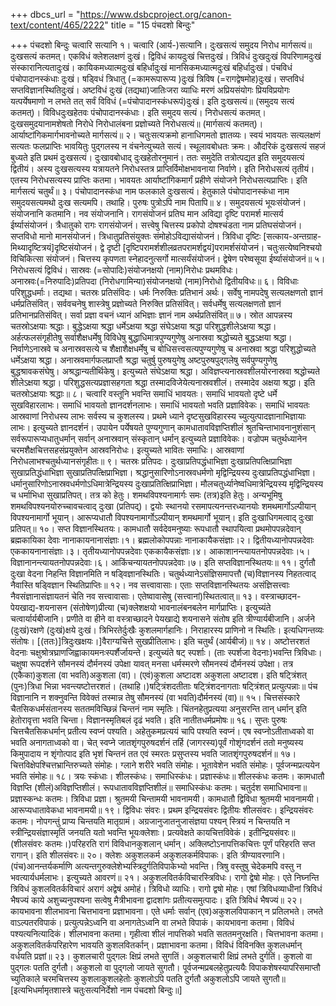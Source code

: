 +++
dbcs_url = "https://www.dsbcproject.org/canon-text/content/465/2222"
title = "15 पंचदशो बिन्दुः"

+++
पंचदशो बिन्दुः
चत्वारि सत्यानि
१। चत्वारि (आर्य-)सत्यानि। दुःखसत्यं समुदय निरोध मार्गसत्यं॥ दुःखसत्यं कतमत्। एकविधं क्लेशलक्षणं दुःखं। द्विविधं कायदुःखं चित्तदुःखं। त्रिविधं दुःखदुःखं विपरिणामदुःखं संस्कारानित्यतादुःखं। कायिकमध्यात्मदुःखं बहिर्धादुःखं मानसिकमध्यात्मदुःखं बहिर्धादुःखं। पंचविधं पंचोपादानस्कंधाः दुःखं। षड्विधं त्रिधातु (=कामरूपारूप्य )दुःखं त्रिविष (=रागद्वेषमोह)दुःखं। सप्तविधं सप्तविज्ञानस्थितिदुःखं। अष्टविधं दुःखं (तद्यथा)जातिःजरा व्याधिः मरणं अप्रियसंयोगः प्रियविप्रयोगः यत्पर्येषमाणो न लभते तत् सर्वं विविधं (=पंचोपादानस्कंधरूपं)दुःखं। इति दुःखसत्यं॥ (समुदय सत्यं कतमत्)। विविधदुःखहेतवः पंचोपादानस्कंधाः। इति समुदय सत्यं। निरोधसत्यं कतमत्। दुःखसमुदयानामशेषतो निरोधे निरोधालंबना प्रज्ञोच्यते निरोधसत्यं॥ (मार्गसत्यं कतमत्)। आर्याष्टांगिकमार्गभावनोच्यते मार्गसत्यं॥
२। चतुःसत्यक्रमो हानाधिगमतो ज्ञातव्यः। स्वयं भावयतः सत्यलक्षणं सत्यतः फलप्राप्तिः भावयितुः पुद्गलस्य न वंचनेत्युच्यते सत्यं। स्थूलावबोधतः क्रमः। औदरिकं दुःखसत्यं सहजं बुध्यते इति प्रथमं दुःखसत्यं। दुःखावबोधाद् दुःखहेतोरनुमानं। ततः समुदेति तत्रोत्पद्यत इति समुदयसत्यं द्वितीयं। अस्य दुःखसत्यस्य यत्रायतने निरोधस्तत्र प्राप्तिर्विमोक्षभावनाया निर्वाणे। इति निरोधसत्यं तृतीयं। एतस्य निरोधसत्यस्य प्राप्तिः कतमा। भावयतः आर्याष्टांगिकमार्गं प्रहीणे संयोजने निरोधसत्यप्राप्तिः। इति मार्गसत्यं चतुर्थं॥
३। पंचोपादानस्कंधा नाम फलकाले दुःखसत्यं। हेतुकाले पंचोपादानस्कंधा नाम समुदयसत्यमथो दुःख सत्यमपि। तथाहि। पुरुषः पुत्रोऽपि नाम पितापि॥
४। समुदयसत्यं भूयःसंयोजनं। संयोजनानि कतमानि। नव संयोजनानि। रागसंयोजनं प्रतिघ मान अविद्या दृष्टि परामर्श मात्सर्य ईर्ष्यासंयोजनं। त्रैधातुको रागः रागसंयोजनं। सत्त्वेषु चित्तस्य प्रकोपो दोषश्चंडता नाम प्रतिघसंयोजनं। सप्तविधो मानो मानसंयोजनं। त्रिधातुप्रतिसंयुक्तः संमोहोऽविद्यासंयोजनं। त्रिविधा दृष्टिः [सत्काय-अन्तग्राह-मिथ्यादृष्टित्रयं]दृष्टिसंयोजनं। द्वे दृष्टी [दृष्टिपरामर्शशीलव्रतपरामर्शद्वयं]परामर्शसंयोजनं। चतुःसत्येष्वनिश्चयो विचिकित्सा संयोजनं। चित्तस्य कृपणता स्नेहादनुत्सर्गो मात्सर्यंसंयोजनं। द्वेषेण परेष्वसूया ईर्ष्यासंयोजनं॥
५। निरोधसत्यं द्विविधं। सास्रवः (=सोपादिः)संयोजनक्षयो (नाम)निरोधः प्रथमविधः। अनास्रवः(=निरुपादिः)प्रतिपदा (निरोधगामिन्या)संयोजनक्षयो (नाम)निरोधो द्वितीयविधः॥
६। विविधाः परिशुद्धधर्माः। तद्यथा। चतस्रः प्रतिसंविदः। धर्मः निरुक्तिः प्रतिभानं अर्थः। सर्वेषु नामपदेषु सत्यलक्षणतो ज्ञानं धर्मप्रतिसंवित्। सर्ववचनेषु शास्त्रेषु प्रज्ञोच्यते निरुक्ति प्रतिसंवित्। सर्वधर्मेषु सत्यलक्षणतो ज्ञानं प्रतिभानप्रतिसंवित्। सर्वा प्रज्ञा वचनं ध्यानं अभिज्ञाः ज्ञानं नाम अर्थप्रतिसंवित्॥
७। स्रोत आपन्नस्य चतस्रोऽक्षयाः श्रद्धाः। बुद्धेऽक्षया श्रद्धा धर्मेऽक्षया श्रद्धा संघेऽक्षया श्रद्धा परिशुद्धशीलेऽक्षया श्रद्धा। अर्हत्फलसंगृहीतेषु सर्वाशैक्षधर्मेषु विविधेषु बुद्धाधिमात्रपुण्यगुणेषु अनास्रवा श्रद्धोच्यते बुद्धऽक्षया श्रद्धा। निर्वाणेऽनास्रवे च अनास्रवसत्ये च शैक्षाशैक्षधर्मेषु च बोधिसत्त्वसत्यपुण्यगुणेषु च अनास्रवा श्रद्धा परिशुद्धोच्यते धर्मेऽक्षया श्रद्धा। अनास्रवमार्गफलप्राप्तौ श्रद्धा चतुर्षु पुरुषयुगेषु अष्टपुरुषपुद्गलेषु सर्वपुण्यगुणेषु बुद्धश्रावकसंघेषु। अश्रद्धान्यतीर्थिकेषु। इत्युच्यते संघेऽक्षया श्रद्धा। अविज्ञप्त्यनास्रवशीलयोरनास्रवा श्रद्धोच्यते शीलेऽक्षया श्रद्धा। परिशुद्धसत्यप्रज्ञासहगता श्रद्धा तस्मादविजेयेत्यनास्रवशीलं। तस्मादेव अक्षया श्रद्धा। इति चतस्रोऽक्षयाः श्रद्धाः॥
८। चत्वारि वस्तूनि भवन्ति समाधिं भावयतः। समाधिं भावयतो दृष्टे धर्मे सुखविहारलाभः। समाधिं भावयतो ज्ञानदर्शनलाभः। समाधिं भावयतो भवति प्रज्ञाविवेकः। समाधिं भावयतः आस्रवाणां निरोधस्य लाभः सर्वस्य च कुशलस्य। प्रथमे ध्याने दृष्टसुखविहारस्य च्युत्युत्पादज्ञानाभिज्ञायाः लाभः। इत्युच्यते ज्ञानदर्शनं। उपायेन पर्येषयते पुण्यगुणान् कामधातावविज्ञप्तिशीलं श्रुतचिन्ताभावनानुशंसान् सर्वरूपारूप्यधातुधर्मान् सर्वान् अनास्रवान् संस्कृतान् धर्मान् इत्युच्यते प्रज्ञाविवेकः। वज्रोपम चतुर्थध्यानेन चरमशैक्षचित्तसहसंप्रयुक्तेन आस्रवनिरोधः। इत्युच्यते भावितः समाधिः। आस्रवाणां निरोधलाभश्चतुर्थध्यानसंगृहीतः॥
९। चतस्रः प्रतिपदः। दुःखाप्रतिपद्धंधाभिज्ञा दुःखाप्रतिपत्क्षिप्राभिज्ञा सुखाप्रतिद्धंधाभिज्ञा सुखाप्रतिपत्क्षिप्राभिज्ञा। श्रद्धानुसारिणोऽनास्रवधर्मणो मृद्विन्द्रियस्य दुःखाप्रतिपद्धंधाभिज्ञा। धर्मानुसारिणोऽनास्रवधर्मणोऽधिमात्रेन्द्रियस्य दुःखाप्रतित्क्षिप्राभिज्ञा। मौलचतुर्ध्यानेष्वधिमात्रेन्द्रियस्य मृद्विन्द्रियस्य च धर्माभिधा सुखाप्रतिपत्। तत्र को हेतुः। शमथविपश्यनामार्गः समः (तत्र)इति हेतुः। अन्यभूमिषु शमथविपश्यनयोरुच्चावचत्वाद् दुःखा (प्रतिपद्)। द्वयोः स्थानयो रसमापत्यनन्तरध्यानयोः शमथमार्गोऽल्पीयान् विपश्यनामार्गो भूयान्। आरूप्यधातौ विपश्यनामार्गोऽल्पीयान् शमथमार्गो भूयान्। इति दुःखाधिगमत्वाद् दुःखा प्रतिपत्॥
१०। सप्त विज्ञानस्थितयः। कामधातौ सर्वदेवमनुष्याः रूपधातौ स्थापयित्वा प्रथमोपपन्नदेवान् ब्रह्मकायिका देवाः नानाकायनानासंज्ञाः।१। ब्रह्मलोकोपपन्नाः नानाकायैकसंज्ञाः।२। द्वितीयध्यानोपपन्नदेवाः एककायनानासंज्ञाः।३। तृतीयध्यानोपपन्नदेवाः एककायैकसंज्ञाः।४। आकाशानन्त्यायतनोपपन्नदेवाः।५। विज्ञानानन्त्यायतनोपपन्नदेवाः।६। आकिंचन्यायतनोपपन्नदेवाः।७। इति सप्तविज्ञानस्थितयः॥
११। दुर्गतौ दुःखा वेदना निहन्ति विज्ञानमिति न षड्विज्ञानस्थितिः। चतुर्थध्यानेऽसंज्ञिसमापत्तौ (च)विज्ञानस्य निहतत्वाद् नैवास्ति षड्विज्ञान स्थितिप्राप्तिः॥
१२। नव सत्त्वावासाः। एताः सप्तविज्ञानस्थितयः असंज्ञिसत्त्वाः नैवसंज्ञानासंज्ञायतनं चेति नव सत्त्वावासाः। एतेष्वावासेषु (सत्त्वानां)स्थितत्वात्॥
१३। वस्त्राच्छादन-पेयखाद्य-शयनासन (संतोषेण)प्रीत्या (च)क्लेशक्षयो भावनालंबनबलेन मार्गप्राप्तिः। इत्युच्यंते चत्वार्यार्यबीजानि। प्रणीते वा हीने वा वस्त्राच्छादने पेयखाद्ये शयनासने संतोष इति त्रीण्यार्यबीजानि। अर्जने (दुःखं)रक्षणे (दुःखं)क्षये दुःखं। त्रिभिरतेर्दुःखैः कुशलमार्गहानिः। निराहारस्य प्राणिनो न स्थितिः। इत्यधिगन्तव्यः संतोषः। [(ततः)]त्रिदुःखक्षयः।]वैराग्यचित्ते सुखप्रीतिलाभः। इति चतुर्थं (आर्यबीजं)॥
१४। अष्टोत्तरशतं वेदनाः चक्षुश्रोत्रघ्राणजिह्वाकायमनःस्पर्शैर्जायन्ते। इत्युच्यंते षट् स्पर्शाः। (ताः स्पर्शजा वेदनाः)भवन्ति त्रिविधाः। चक्षुषा रूपदर्शने सौमनस्यं दौर्मनस्यं उपेक्षा यावत् मनसा धर्मस्मरणे सौमनस्यं दौर्मनस्यं उपेक्षा। तत्र (एकैका)कुशला (वा भवति)अकुशला (वा)। (एवं)कुशला अष्टादश अकुशला अष्टादश। इति षट्त्रिंशत् (पुनः)त्रिधा भिन्ना भवन्त्यष्टोत्तरशतं। (तथाहि।)षट्त्रिंशदतीताः षट्त्रिंशदनागताः षट्त्रिंशत् प्रत्युत्पन्नाः॥ पंच विज्ञानानि न शक्नुवन्ति विवेक्तं तस्मान्न तेषु सौमनस्यं (वा भवति)दौर्मनस्यं (वा)॥
१५। चित्तसंस्कारे चैतसिकधर्मसंतानस्य सततमविच्छिन्नं चिन्तनं नाम स्मृतिः। चिंतनहेतुप्रत्यया अनुसरन्ति तान् धर्मान् इति हेतोरावृत्ता भवति चिन्ता। विज्ञानस्मृतिबलं दृढं भवति। इति नातीतधर्मप्रमोषः॥
१६। सुप्तः पुरुषः चित्तचैतसिकधर्मान् प्रतीत्य स्वप्नं पश्यति। अहेतुकमप्रत्ययं चापि पश्यति स्वप्नं। एष स्वप्नोऽतीताध्वको वा भवति अनागताध्वको वा। चेत् स्वप्ने जातशृंगपुरुषदर्शनं तर्हि (जागरस्य)पूर्वं गोशृंगदर्शनं ततो मनुष्यस्य किमुपादाय न शृंगोत्पाद इति भृशं चिन्तनं तत एवं स्मरतः प्रसुप्तस्य भवति जातशृंगपुरुषदर्शनं॥
१७। चित्तविक्षेपश्चित्तभ्रान्तिरुच्यते संमोहः। ग्लाने शरीरे भवति संमोहः। भूतावेशेन भवति संमोहः। पूर्वजन्मप्रत्ययेन भवति संमोहः॥
१८। त्रयः स्कंधाः। शीलस्कंधः। समाधिस्कंधः। प्रज्ञास्कंधः॥ शीलस्कंधः कतमः। कामधातौ विज्ञप्ति (शीलं)अविज्ञप्तिशीलं। रूपधातावविज्ञप्तिशीलं॥ समाधिस्कंधः कतमः। चतुर्दश समाधिभावना॥ प्रज्ञास्कन्धः कतमः। त्रिविधा प्रज्ञा। श्रुतमयी चिन्तामयी भावनामयी। कामधातौ द्विविधा श्रुतमयी भावनामयी। आरूप्यधातावेकधा भावनामयी॥
१९। द्विविधः संवरः। प्रथम इन्द्रियसंवरः द्वितीयः शीलसंवरः। इन्द्रियसंवरः कतमः। नोपगन्तुं प्राप्य चिन्तयति मातृग्रामं। अग्रजानुजातनुजासंज्ञया पश्यन् स्त्रियं न चिन्तयति न स्त्रीन्द्रियसंज्ञास्मृतिं जनयति यतो भवन्ति भूयःक्लेशाः। प्रत्यवेक्षते कायचित्तविवेकं। इतीन्द्रियसंवरः॥ (शीलसंवरः कतमः।)परिहरति रागं विविधानकुशलान् धर्मान्। अक्लिष्टोऽनापत्तिकचित्तः पूर्णं परिहरति सप्त रागान्। इति शीलसंवरः॥
२०। क्लेशः अकुशलकर्म अकुशलकर्मविपाकः। इति त्रीण्यावरणानि। (पंच)आनन्तर्यकर्माणि अत्यन्तगुरुक्लेशेभ्यस्त्रिदुर्गतिविपाकेभ्यो भवन्ति। त्रिषु वस्तुषु चेदेकमपि वस्तु न भवत्यार्यधर्मलाभः। इत्युच्यते आवरणं॥
२१। अकुशलवितर्कविचारस्त्रिविधः। रागो द्वेषो मोहः। एते निघ्नन्ति त्रिविधं कुशलवितर्कविचारं अरागं अद्वेषं अमोहं। त्रिविधो व्याधिः। रागो द्वषो मोहः। एषां त्रिविधव्याधीनां त्रिविधं भैषज्यं काये अशुच्यनुपश्यना सत्वेषु मैत्रीभावना द्वादशांगः प्रतीत्यसमुत्पादः। इति त्रिविधं भैषज्यं॥
२२। कायभावना शीलभावना चित्तभावना प्रज्ञाभावना। एते धर्माः सर्वान् (एव)अकुशलविपाकान् न प्रतिलभते। लभते वाऽल्पतरविपाकं। प्रत्युत्पन्नेऽध्वनि वा अनागतेऽध्वनि वा लभते विपाकं। कायभावना कतमा। विविधं पश्यत्यनित्यादिकं। शीलभावना कतमा। गृहीत्वा शीलं नापत्तिको भवति सततमनुरक्षति। चित्तभावना कतमा। अकुशलवितर्कपरिहारेण भावयति कुशलवितर्कान्। प्रज्ञाभावना कतमा। विविधं विविनक्ति कुशलधर्मान् वर्धयति प्रज्ञां॥
२३। कुशलचारी पुद्गलः क्षिप्रं लभते सुगतिं। अकुशलचारी क्षिप्रं लभते दुर्गतिं। कुशलो वा पुद्गलः पतति दुर्गतौ। अकुशलो वा पुद्गलो जायते सुगतौ। पूर्वजन्मप्रबलहेतुप्रत्ययैः विपाकशेषस्यापरिसमाप्तौ च्युतिकाले चरमचित्तस्य कुशलाकुशलहेतोः कुशलोऽपि पतति दुर्गतौ अकुशलोऽपि जायते सुगतौ॥
[इत्यभिधर्मामृतशास्त्रे चतुःसत्यनिर्देशो नाम पंचदशो बिन्दुः॥]
